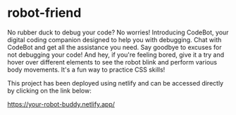 # robot-friend

No rubber duck to debug your code? No worries! Introducing CodeBot, your digital coding companion designed to help you with debugging. Chat with CodeBot and get all the assistance you need. Say goodbye to excuses for not debugging your code! And hey, if you're feeling bored, give it a try and hover over different elements to see the robot blink and perform various body movements. It's a fun way to practice CSS skills!

This project has been deployed using netlify and can be accessed directly by clicking on the link below:

https://your-robot-buddy.netlify.app/
